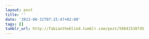 ```yaml
---
layout: post
title: ''
date: '2013-08-31T07:15:47+02:00'
tags: []
tumblr_url: http://fabiantheblind.tumblr.com/post/59841538745
---
```

